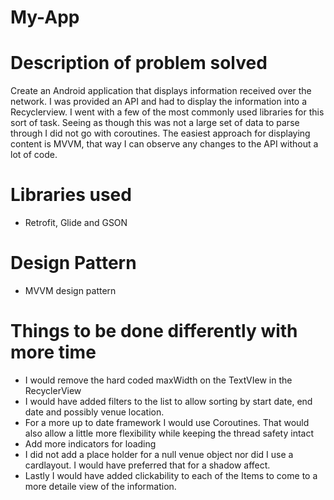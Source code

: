 # My-App


# Description of problem solved
Create an Android application that displays information received over the network. I was provided an API and had to display the information into a Recyclerview. I went with a few of the most commonly used libraries for this sort of task. Seeing as though this was not a large set of data to parse through I did not go with coroutines. The easiest approach for displaying content is MVVM, that way I can observe any changes to the API without a lot of code. 

# Libraries used
- Retrofit, Glide and GSON

# Design Pattern
- MVVM design pattern

# Things to be done differently with more time
- I would remove the hard coded maxWidth on the TextVIew in the RecyclerView
- I would have added filters to the list to allow sorting by start date, end date and possibly venue location. 
- For a more up to date framework I would use Coroutines. That would also allow a little more flexibility while keeping the thread safety intact
- Add more indicators for loading
- I did not add a place holder for a null venue object nor did I use a cardlayout. I would have preferred that for a shadow affect. 
- Lastly I would have added clickability to each of the Items to come to a more detaile view of the information. 






